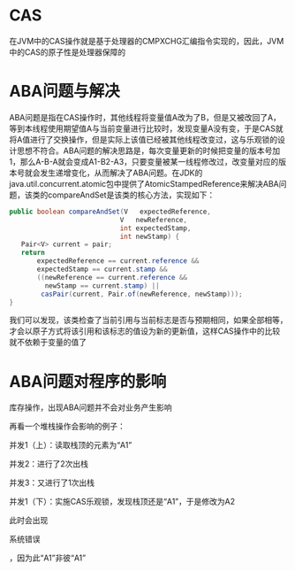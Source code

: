 # CAS
在JVM中的CAS操作就是基于处理器的CMPXCHG汇编指令实现的，因此，JVM中的CAS的原子性是处理器保障的

# ABA问题与解决
ABA问题是指在CAS操作时，其他线程将变量值A改为了B，但是又被改回了A，等到本线程使用期望值A与当前变量进行比较时，发现变量A没有变，于是CAS就将A值进行了交换操作，但是实际上该值已经被其他线程改变过，这与乐观锁的设计思想不符合。ABA问题的解决思路是，每次变量更新的时候把变量的版本号加1，那么A-B-A就会变成A1-B2-A3，只要变量被某一线程修改过，改变量对应的版本号就会发生递增变化，从而解决了ABA问题。在JDK的java.util.concurrent.atomic包中提供了AtomicStampedReference来解决ABA问题，该类的compareAndSet是该类的核心方法，实现如下：

```java
public boolean compareAndSet(V   expectedReference,
                            V   newReference,
                            int expectedStamp,
                            int newStamp) {
   Pair<V> current = pair;
   return
       expectedReference == current.reference &&
       expectedStamp == current.stamp &&
       ((newReference == current.reference &&
         newStamp == current.stamp) ||
        casPair(current, Pair.of(newReference, newStamp)));
}  
```
我们可以发现，该类检查了当前引用与当前标志是否与预期相同，如果全部相等，才会以原子方式将该引用和该标志的值设为新的更新值，这样CAS操作中的比较就不依赖于变量的值了

# ABA问题对程序的影响
库存操作，出现ABA问题并不会对业务产生影响

再看一个堆栈操作会影响的例子：


并发1（上）：读取栈顶的元素为“A1”


并发2：进行了2次出栈

并发3：又进行了1次出栈

并发1（下）：实施CAS乐观锁，发现栈顶还是“A1”，于是修改为A2

此时会出现

系统错误

，因为此“A1”非彼“A1”
